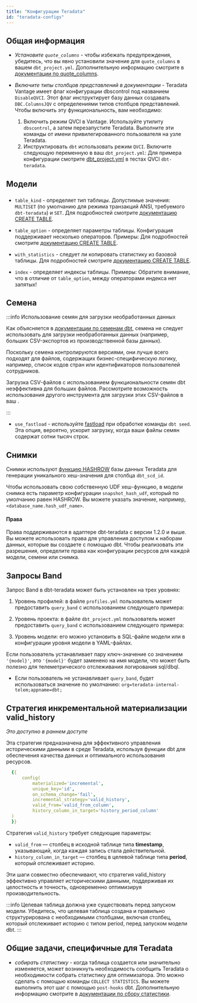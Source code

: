 ```yaml
---
title: "Конфигурации Teradata"
id: "teradata-configs"
---
```


## Общая информация

* *Установите `quote_columns`* - чтобы избежать предупреждения, убедитесь, что вы явно установили значение для `quote_columns` в вашем `dbt_project.yml`. Дополнительную информацию смотрите в [документации по quote_columns](https://docs.getdbt.com/reference/resource-configs/quote_columns).

* *Включите типы столбцов представлений в документации* - Teradata Vantage имеет флаг конфигурации dbscontrol под названием `DisableQVCI`. Этот флаг инструктирует базу данных создавать `DBC.ColumnsJQV` с определениями типов столбцов представлений. Чтобы включить эту функциональность, вам необходимо:
  1. Включить режим QVCI в Vantage. Используйте утилиту `dbscontrol`, а затем перезапустите Teradata. Выполните эти команды от имени привилегированного пользователя на узле Teradata.
  2. Инструктировать `dbt` использовать режим `QVCI`. Включите следующую переменную в ваш `dbt_project.yml`:
      Для примера конфигурации смотрите [dbt_project.yml](https://github.com/Teradata/dbt-teradata/blob/main/test/catalog/with_qvci/dbt_project.yml) в тестах QVCI `dbt-teradata`.

## Модели

### <Term id="table" />
* `table_kind` - определяет тип таблицы. Допустимые значения: `MULTISET` (по умолчанию для режима транзакций ANSI, требуемого `dbt-teradata`) и `SET`.
  Для подробностей смотрите [документацию CREATE TABLE](https://docs.teradata.com/r/76g1CuvvQlYBjb2WPIuk3g/B6Js16DRQVwPDjgJ8rz7hg).
* `table_option` - определяет параметры таблицы. Конфигурация поддерживает несколько операторов. Примеры:
  Для подробностей смотрите [документацию CREATE TABLE](https://docs.teradata.com/r/76g1CuvvQlYBjb2WPIuk3g/B6Js16DRQVwPDjgJ8rz7hg).

* `with_statistics` - следует ли копировать статистику из базовой таблицы.
  Для подробностей смотрите [документацию CREATE TABLE](https://docs.teradata.com/r/76g1CuvvQlYBjb2WPIuk3g/B6Js16DRQVwPDjgJ8rz7hg).

* `index` - определяет индексы таблицы.
  Примеры:
  Обратите внимание, что в отличие от `table_option`, между операторами индекса нет запятых!

## Семена

:::info Использование семян для загрузки необработанных данных

Как объясняется в [документации по семенам dbt](/docs/build/seeds), семена не следует использовать для загрузки необработанных данных (например, больших CSV-экспортов из производственной базы данных).

Поскольку семена контролируются версиями, они лучше всего подходят для файлов, содержащих бизнес-специфическую логику, например, список кодов стран или идентификаторов пользователей сотрудников.

Загрузка CSV-файлов с использованием функциональности семян dbt неэффективна для больших файлов. Рассмотрите возможность использования другого инструмента для загрузки этих CSV-файлов в ваш <Term id="data-warehouse" />.

:::

* `use_fastload` - используйте [fastload](https://github.com/Teradata/python-driver#FastLoad) при обработке команды `dbt seed`. Эта опция, вероятно, ускорит загрузку, когда ваши файлы семян содержат сотни тысяч строк.

## Снимки

Снимки используют [функцию HASHROW](https://docs.teradata.com/r/Enterprise_IntelliFlex_VMware/SQL-Functions-Expressions-and-Predicates/Hash-Related-Functions/HASHROW/HASHROW-Function-Syntax) базы данных Teradata для генерации уникального хеш-значения для столбца `dbt_scd_id`.

Чтобы использовать свою собственную UDF хеш-функцию, в модели снимка есть параметр конфигурации `snapshot_hash_udf`, который по умолчанию равен HASHROW. Вы можете указать значение, например, `<database_name.hash_udf_name>`.

#### Права

Права поддерживаются в адаптере dbt-teradata с версии 1.2.0 и выше. Вы можете использовать права для управления доступом к наборам данных, которые вы создаете с помощью dbt. Чтобы реализовать эти разрешения, определите права как конфигурации ресурсов для каждой модели, семени или снимка.

## Запросы Band
Запрос Band в dbt-teradata может быть установлен на трех уровнях:
1. Уровень профилей: в файле `profiles.yml` пользователь может предоставить `query_band` с использованием следующего примера:

2. Уровень проекта: в файле `dbt_project.yml` пользователь может предоставить `query_band` с использованием следующего примера:

3. Уровень модели: его можно установить в SQL-файле модели или в конфигурации уровня модели в YAML-файлах.

Если пользователь устанавливает пару ключ-значение со значением `'{model}'`, это `'{model}'` будет заменено на имя модели, что может быть полезно для телеметрического отслеживания логирования sql/dbql.

- Если пользователь не устанавливает `query_band`, будет использоваться значение по умолчанию: ```org=teradata-internal-telem;appname=dbt;```

## Стратегия инкрементальной материализации valid_history
_Это доступно в раннем доступе_

Эта стратегия предназначена для эффективного управления историческими данными в среде Teradata, используя функции dbt для обеспечения качества данных и оптимального использования ресурсов.

```yaml
  {{
      config(
          materialized='incremental',
          unique_key='id',
          on_schema_change='fail',
          incremental_strategy='valid_history',
          valid_from='valid_from_column',
          history_column_in_target='history_period_column'
  )
  }}
  ```

Стратегия `valid_history` требует следующие параметры:
* `valid_from` — столбец в исходной таблице типа **timestamp**, указывающий, когда каждая запись стала действительной.
* `history_column_in_target` — столбец в целевой таблице типа **period**, который отслеживает историю.

Эти шаги совместно обеспечивают, что стратегия valid_history эффективно управляет историческими данными, поддерживая их целостность и точность, одновременно оптимизируя производительность.

:::info
Целевая таблица должна уже существовать перед запуском модели. Убедитесь, что целевая таблица создана и правильно структурирована с необходимыми столбцами, включая столбец, который отслеживает историю с типом period, перед запуском модели dbt.
:::

## Общие задачи, специфичные для Teradata
* *собирать статистику* - когда таблица создается или значительно изменяется, может возникнуть необходимость сообщить Teradata о необходимости собрать статистику для оптимизатора. Это можно сделать с помощью команды `COLLECT STATISTICS`. Вы можете выполнить этот шаг с помощью `post-hooks` dbt.
  Дополнительную информацию смотрите в [документации по сбору статистики](https://docs.teradata.com/r/76g1CuvvQlYBjb2WPIuk3g/RAyUdGfvREwbO9J0DMNpLw).